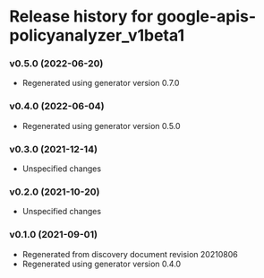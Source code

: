 # Release history for google-apis-policyanalyzer_v1beta1

### v0.5.0 (2022-06-20)

* Regenerated using generator version 0.7.0

### v0.4.0 (2022-06-04)

* Regenerated using generator version 0.5.0

### v0.3.0 (2021-12-14)

* Unspecified changes

### v0.2.0 (2021-10-20)

* Unspecified changes

### v0.1.0 (2021-09-01)

* Regenerated from discovery document revision 20210806
* Regenerated using generator version 0.4.0

